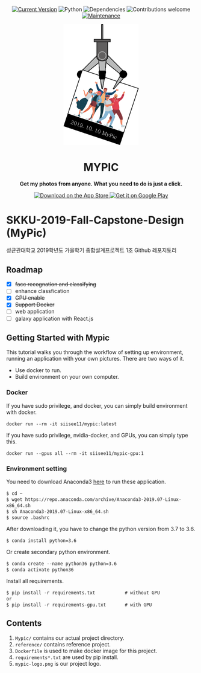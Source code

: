 <div align="center">
  
  [![Current Version](https://img.shields.io/badge/version-0.1.0-green.svg)](https://github.com/BlindedShooter/SKKU-2019-Fall-Capstone-Design)
  ![Python](https://img.shields.io/badge/python-v3.6+-blue.svg)
  ![Dependencies](https://img.shields.io/badge/dependencies-up%20to%20date-brightgreen.svg)
  ![Contributions welcome](https://img.shields.io/badge/contributions-welcome-orange.svg)
  [![Maintenance](https://img.shields.io/badge/Maintained%3F-yes-green.svg)](https://GitHub.com/BlindedShooter/SKKU-2019-Fall-Capstone-Design/graphs/commit-activity)
  
  <img alt="MyPic logo" src="Mypic-logo.png" width="200px" />

  <h1> MYPIC </h1>

  <p>
    <b>Get my photos from anyone. What you need to do is just a click.</b>
  </p>

  <a href="https://itunes.apple.com/us/app/">
    <img alt="Download on the App Store" title="App Store" src="http://i.imgur.com/0n2zqHD.png" width="140">
  </a>

  <a href="https://play.google.com/store/apps">
    <img alt="Get it on Google Play" title="Google Play" src="http://i.imgur.com/mtGRPuM.png" width="140">
  </a>

</div>

# SKKU-2019-Fall-Capstone-Design (MyPic)
성균관대학교 2019학년도 가을학기 종합설계프로젝트 1조 Github 레포지토리

## Roadmap
  - [x] ~~face recognation and classifying~~
  - [ ] enhance classfication
  - [x] ~~GPU enable~~
  - [x] ~~Support Docker~~
  - [ ] web application
  - [ ] galaxy application with React.js

## Getting Started with Mypic

This tutorial walks you through the workflow of setting up environment, running an application with your own pictures.
There are two ways of it.

* Use docker to run.
* Build environment on your own computer.

### Docker

If you have sudo privilege, and docker, you can simply build environment with docker. 
```
docker run --rm -it siisee11/mypic:latest
```

If you have sudo privilege, nvidia-docker, and GPUs, you can simply type this.

```
docker run --gpus all --rm -it siisee11/mypic-gpu:1
```


### Environment setting

You need to download Anaconda3 [here](https://www.anaconda.com/distribution/) to run these application.

``` 
$ cd ~
$ wget https://repo.anaconda.com/archive/Anaconda3-2019.07-Linux-x86_64.sh
$ sh Anaconda3-2019.07-Linux-x86_64.sh
$ source .bashrc
```

After downloading it, you have to change the python version from 3.7 to 3.6. 

```
$ conda install python=3.6
```

Or create secondary python environment.

```
$ conda create --name python36 python=3.6
$ conda activate python36
```

Install all requirements.

```
$ pip install -r requirements.txt			# without GPU
or
$ pip install -r requirements-gpu.txt		# with GPU
```


## Contents

1. `Mypic/` contains our actual project directory.
2. `reference/` contains reference project.
3. `Dockerfile` is used to make docker image for this project.
4. `requirements*.txt` are used by pip install.
5. `mypic-logo.png` is our project logo.
